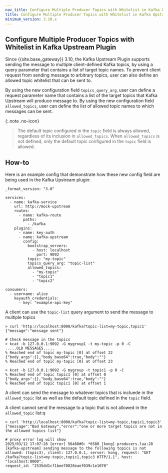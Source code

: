 ```yaml
---
nav_title: Configure Multiple Producer Topics with Whitelist in Kafka Upstream Plugin
title: Configure Multiple Producer Topics with Whitelist in Kafka Upstream Plugin
minimum_version: 3.10.x
---
```


## Configure Multiple Producer Topics with Whitelist in Kafka Upstream Plugin


Since {{site.base_gateway}} 3.10, the Kafka Upstream Plugin supports sending the message to multiple client-defined Kafka topics, by using a query parameter that contains a list of target topic names. To prevent client request from sending message to arbitrary topics, user can also define an allowed topic whitelist that can be sent to.

By using the new configuration field `topics_query_arg`, user can define a request parameter name that contains a list of the target topics that Kafka Upstream will produce message to. By using the new configuration field `allowed_topics`, user can define the list of allowed topic names to which messages can be sent.

{:.note .no-icon}
> The default topic configured in the `topic` field is always allowed, regardless of its inclusion in `allowed_topics`. When `allowed_topics` is not defined, only the default topic configured in the `topic` field is allowed.

## How-to

Here is an example config that demonstrate how these new config field are being used in the Kafka Upstream plugin:

```
_format_version: "3.0"

services:
  - name: kafka-service
    url: http://mock-upstream
    routes:
      - name: kafka-route
        paths:
          - /kafka
    plugins:
      - name: key-auth
      - name: kafka-upstream
        config:
          bootstrap_servers:
            - host: localhost
              port: 9092
          topic: "my-topic"
          topics_query_arg: "topic-list"
          allowed_topics:
            - "my-topic"
            - "topic1"
            - "topic2"

consumers:
  - username: alice
    keyauth_credentials:
      - key: "example-api-key"

```

A client can use the `topic-list` query argument to send the message to multiple topics

```
> curl 'http://localhost:8000/kafka?topic-list=my-topic,topic1'
{"message":"message sent"}

# Check message in the topics
> kcat -b 127.0.0.1:9092 -G mygroup1 -t my-topic -p 0 -C
.....OLD MESSAGES.....
% Reached end of topic my-topic [0] at offset 22
{"body_args":{},"body_base64":true,"body":""}
% Reached end of topic my-topic [0] at offset 23

> kcat -b 127.0.0.1:9092 -G mygroup -t topic1 -p 0 -C
% Reached end of topic topic1 [0] at offset 0
{"body_args":{},"body_base64":true,"body":""}
% Reached end of topic topic1 [0] at offset 1
```

A client can send the message to whatever topics that is incluede in the `allowed_topic` list as well as the default topic defined in the `topic` field.

A client cannot send the message to a topic that is not allowed in the `allowed_topic` list:q

```
> curl 'http://localhost:8000/kafka?topic-list=my-topic,topic1,topic3'
{"message":"Bad Gateway","error":"one or more target topics are not in the allowed topics list"}

# proxy error log will show
2025/03/12 17:07:28 [error] 56468#0: *6580 [kong] producers.lua:28 [kafka-upstream] sending message to the following topics is not allowed: (topic3), client: 127.0.0.1, server: kong, request: "GET /kafka?topic-list=my-topic,topic1,topic3 HTTP/1.1", host: "localhost:8000",
request_id: "2535dd1cf1bee70828eaef039c1e1070"
```
